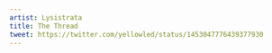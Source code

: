 ```yaml
---
artist: Lysistrata
title: The Thread
tweet: https://twitter.com/yellowled/status/1453047776439377930
---
```

